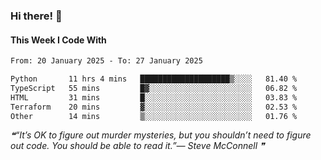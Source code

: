 ### Hi there! 👋

#### This Week I Code With
<!--START_SECTION:waka-->

```txt
From: 20 January 2025 - To: 27 January 2025

Python       11 hrs 4 mins   ████████████████████▒░░░░   81.40 %
TypeScript   55 mins         █▓░░░░░░░░░░░░░░░░░░░░░░░   06.82 %
HTML         31 mins         █░░░░░░░░░░░░░░░░░░░░░░░░   03.83 %
Terraform    20 mins         ▓░░░░░░░░░░░░░░░░░░░░░░░░   02.53 %
Other        14 mins         ▒░░░░░░░░░░░░░░░░░░░░░░░░   01.76 %
```

<!--END_SECTION:waka-->

<!--STARTS_HERE_QUOTE_README-->
<i>❝“It’s OK to figure out murder mysteries, but you shouldn’t need to figure out code.  You should be able to read it.”— Steve McConnell   ❞</i>
<!--ENDS_HERE_QUOTE_README-->
